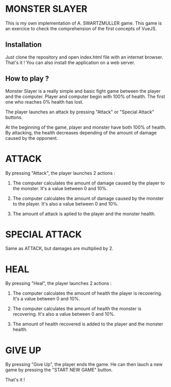 # MONSTER SLAYER

This is my own implementation of A. SWARTZMULLER game. This game is an exercice to check the comprehension of the first concepts of VueJS.

## Installation

Just clone the repository and open index.html file with an internet browser. That's it ! You can also install the application on a web server.

## How to play ?

Monster Slayer is a really simple and basic fight game between the player and the computer. Player and computer begin with 100% of health. The first one who reaches 0% health has lost. 

The player launches an attack by pressing "Attack" or "Special Attack" buttons.

At the beginning of the game, player and monster have both 100% of health. By attacking, the health decreases depending of the amount of damage caused by the opponent.

# ATTACK

By pressing "Attack", the player launches 2 actions :

1. The computer calculates the amount of damage caused by the player to the monster. It's a value between 0 and 10%. 

2. The computer calculates the amount of damage caused by the monster to the player. It's also a value between 0 and 10%.

3. The amount of attack is aplied to the player and the monster health.

# SPECIAL ATTACK

Same as ATTACK, but damages are multiplied by 2.

# HEAL

By pressing "Heal", the player launches 2 actions :

1. The computer calculates the amount of health the player is recovering. It's a value between 0 and 10%. 

2. The computer calculates the amount of health the monster is recovering. It's also a value between 0 and 10%.

3. The amount of health recovered is added to the player and the monster health.

# GIVE UP

By pressing "Give Up", the player ends the game. He can then lauch a new game by pressing the "START NEW GAME" button.

That's it !
